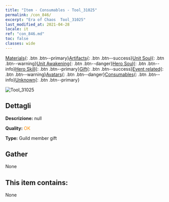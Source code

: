 ```yaml
---
title: "Item - Consumables - Tool_31025"
permalink: /con_846/
excerpt: "Era of Chaos  Tool_31025"
last_modified_at: 2021-04-28
locale: it
ref: "con_846.md"
toc: false
classes: wide
---
```

 [Materials](/ItemsIT/){: .btn .btn--primary}[Artifacts](/ItemsIT/Artifacts/){: .btn .btn--success}[Unit Soul](/ItemsIT/UnitSoul/){: .btn .btn--warning}[Unit Awakening](/ItemsIT/UnitAwakening/){: .btn .btn--danger}[Hero Soul](/ItemsIT/HeroSoul/){: .btn .btn--info}[Hero Skill](/ItemsIT/HeroSkill/){: .btn .btn--primary}[Gift](/ItemsIT/Gift/){: .btn .btn--success}[Event related](/ItemsIT/Events/){: .btn .btn--warning}[Avatars](/ItemsIT/Avatars/){: .btn .btn--danger}[Consumables](/ItemsIT/Consumables/){: .btn .btn--info}[Unknown](/ItemsIT/Unknown/){: .btn .btn--primary}

 ![Tool_31025](/images/t/i_red_2.png)

## Dettagli
 **Descrizione:** null

 **Quality:** <span style="color: #FF8C00">OK</span>

 **Type:** Guild member gift

## Gather

  None

## This item contains:

  None

